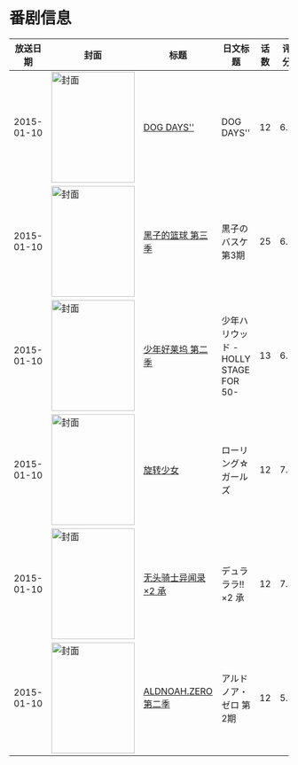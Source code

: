 # 番剧信息

|放送日期|封面|标题|日文标题|话数|评分|评分人数|
|---|---|---|---|---|---|---|
|2015-01-10|<img src="https://lain.bgm.tv/pic/cover/c/82/79/54942_A1ez8.jpg" alt="封面" style="width:150px;height:200px;object-fit:cover;">|[DOG DAYS''](https://bangumi.tv/subject/54942)|DOG DAYS''|12|6.4|998人评分|
|2015-01-10|<img src="https://lain.bgm.tv/pic/cover/c/5a/c3/104949_u8ls9.jpg" alt="封面" style="width:150px;height:200px;object-fit:cover;">|[黑子的篮球 第三季](https://bangumi.tv/subject/104949)|黒子のバスケ 第3期|25|6.7|1760人评分|
|2015-01-10|<img src="https://lain.bgm.tv/pic/cover/c/20/9d/114488_CNkN4.jpg" alt="封面" style="width:150px;height:200px;object-fit:cover;">|[少年好莱坞 第二季](https://bangumi.tv/subject/114488)|少年ハリウッド -HOLLY STAGE FOR 50-|13|6.5|63人评分|
|2015-01-10|<img src="https://lain.bgm.tv/pic/cover/c/d2/52/110600_8rZ1F.jpg" alt="封面" style="width:150px;height:200px;object-fit:cover;">|[旋转少女](https://bangumi.tv/subject/110600)|ローリング☆ガールズ|12|7.4|2314人评分|
|2015-01-10|<img src="https://lain.bgm.tv/pic/cover/c/4a/e4/99941_7lPf5.jpg" alt="封面" style="width:150px;height:200px;object-fit:cover;">|[无头骑士异闻录×2 承](https://bangumi.tv/subject/99941)|デュラララ!!×2 承|12|7.4|4877人评分|
|2015-01-10|<img src="https://lain.bgm.tv/pic/cover/c/3b/a6/107835_WtiiI.jpg" alt="封面" style="width:150px;height:200px;object-fit:cover;">|[ALDNOAH.ZERO 第二季](https://bangumi.tv/subject/107835)|アルドノア・ゼロ 第2期|12|5.4|4019人评分|
